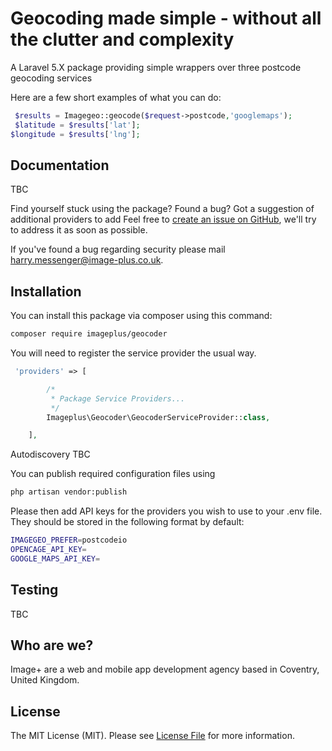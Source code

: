 # Geocoding made simple - without all the clutter and complexity

A Laravel 5.X package providing simple wrappers over three postcode geocoding services

Here are a few short examples of what you can do:

```php
 $results = Imagegeo::geocode($request->postcode,'googlemaps');
 $latitude = $results['lat'];
$longitude = $results['lng'];
```

## Documentation

TBC

Find yourself stuck using the package? Found a bug? Got a suggestion of additional providers to add Feel free to [create an issue on GitHub](https://github.com/imageplus/geocoder/issues), we'll try to address it as soon as possible.

If you've found a bug regarding security please mail [harry.messenger@image-plus.co.uk](mailto:harry.messenger@image-plus.co.uk).

## Installation

You can install this package via composer using this command:

```bash
composer require imageplus/geocoder
```

You will need to register the service provider the usual way.

```php
 'providers' => [

        /*
         * Package Service Providers...
         */
        Imageplus\Geocoder\GeocoderServiceProvider::class,

    ],
```

Autodiscovery TBC

You can publish required configuration files using

```bash
php artisan vendor:publish
```

Please then add API keys for the providers you wish to use to your .env file. They should be stored in the following format by default:

```bash
IMAGEGEO_PREFER=postcodeio
OPENCAGE_API_KEY=
GOOGLE_MAPS_API_KEY=
```

## Testing

TBC

## Who are we?

Image+ are a web and mobile app development agency based in Coventry, United Kingdom. 

## License

The MIT License (MIT). Please see [License File](LICENSE.md) for more information.
